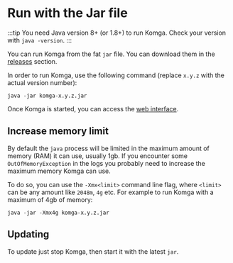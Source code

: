 # Run with the Jar file

:::tip
You need Java version 8+ (or 1.8+) to run Komga. Check your version with `java -version`.
:::

You can run Komga from the fat `jar` file. You can download them in the [releases](https://github.com/gotson/komga/releases) section.

In order to run Komga, use the following command (replace `x.y.z` with the actual version number):

```shell script
java -jar komga-x.y.z.jar
```

Once Komga is started, you can access the [web interface](/installation/webui).

## Increase memory limit

By default the `java` process will be limited in the maximum amount of memory (RAM) it can use, usually 1gb. If you encounter some `OutOfMemoryException` in the logs you probably need to increase the maximum memory Komga can use.

To do so, you can use the `-Xmx<limit>` command line flag, where `<limit>` can be any amount like `2048m`, `4g` etc. For example to run Komga with a maximum of 4gb of memory:

```shell script
java -jar -Xmx4g komga-x.y.z.jar
```

## Updating

To update just stop Komga, then start it with the latest `jar`.